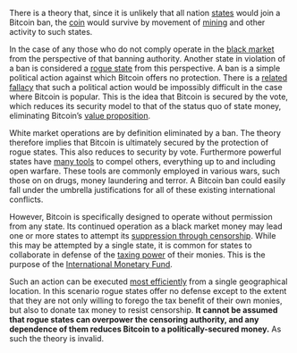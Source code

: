 There is a theory that, since it is unlikely that all nation [states](Glossary#state) would join a Bitcoin ban, the [coin](Glossary#coin) would survive by movement of [mining](Glossary#mining) and other activity to such states.

In the case of any those who do not comply operate in the [black market](https://en.m.wikipedia.org/wiki/Black_market) from the perspective of that banning authority. Another state in violation of a ban is considered a [rogue state](https://en.m.wikipedia.org/wiki/Rogue_state) from this perspective. A ban is a simple political action against which Bitcoin offers no protection. There is a [related fallacy](https://github.com/libbitcoin/libbitcoin-system/wiki/Hearn-Error) that such a political action would be impossibly difficult in the case where Bitcoin  is popular. This is the idea that Bitcoin is secured by the vote, which reduces its security model to that of the status quo of state money, eliminating Bitcoin’s [value proposition](Value-Proposition).

White market operations are by definition eliminated by a ban. The theory therefore implies that Bitcoin is ultimately secured by the protection of rogue states. This also reduces to security by vote. Furthermore powerful states have [many tools](https://en.m.wikipedia.org/wiki/United_States_embargoes) to compel others, everything up to and including open warfare. These tools are commonly employed in various wars, such those on on drugs, money laundering and terror. A Bitcoin ban could easily fall under the umbrella justifications for all of these existing international conflicts.

However, Bitcoin is specifically designed to operate without permission from any state. Its continued operation as a black market money may lead one or more states to attempt its [suppression through censorship](Other-Means-Principle). While this may be attempted by a single state, it is common for states to collaborate in defense of the [taxing power](https://en.m.wikipedia.org/wiki/Seigniorage) of their monies. This is the purpose of the [International Monetary Fund](https://www.imf.org).

Such an action can be executed [most efficiently](https://github.com/libbitcoin/libbitcoin-system/wiki/Pooling-Pressure-Risk) from a single geographical location. In this scenario rogue states offer no defense except to the extent that they are not only willing to forego the tax benefit of their own monies, but also to donate tax money to resist censorship. **It cannot be assumed that rogue states can overpower the censoring authority, and any dependence of them reduces Bitcoin to a politically-secured money.** As such the theory is invalid.